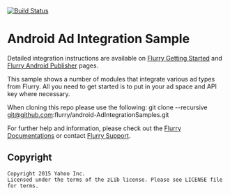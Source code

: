 [![Build Status](https://travis-ci.org/flurry/android-AdIntegrationSamples.svg?branch=master)](https://travis-ci.org/flurry/android-AdIntegrationSamples)

Android Ad Integration Sample
============================

Detailed integration instructions are available on [Flurry Getting Started](https://developer.yahoo.com/flurry/docs/analytics/gettingstarted/android/)
and [Flurry Android Publisher](https://developer.yahoo.com/flurry/docs/publisher/code/android/) pages.

This sample shows a number of modules that integrate various ad types from Flurry. All you need to get started is to put in your ad space and API key where necessary.

When cloning this repo please use the following:
git clone --recursive git@github.com:flurry/android-AdIntegrationSamples.git

For further help and information, please check out the [Flurry Documentations](https://developer.yahoo.com/flurry) or contact [Flurry Support](mailto:support@flurry.com).

## Copyright

    Copyright 2015 Yahoo Inc.
    Licensed under the terms of the zLib license. Please see LICENSE file for terms.

